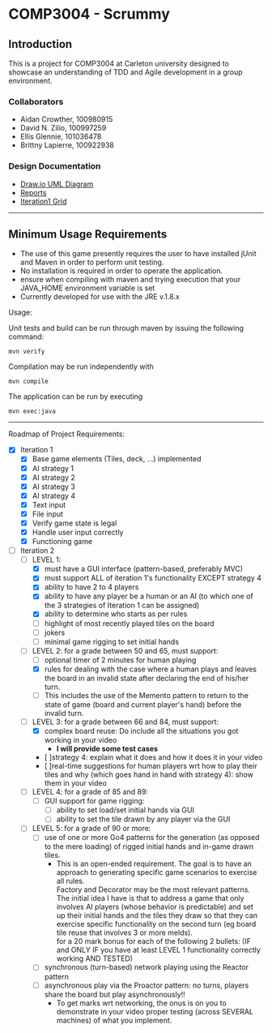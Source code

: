 # COMP3004 - Scrummy

## Introduction

  This is a project for COMP3004 at Carleton university designed to showcase an understanding of TDD and Agile development in a group environment.

### Collaborators

- Aidan Crowther,    100980915
- David N. Zilio,    100997259
- Ellis Glennie,     101036478
- Brittny Lapierre,  100922938

### Design Documentation

- [Draw.io UML Diagram](https://drive.google.com/file/d/1Bs36zHr1ql-CJrYGhb1J1I1Hmx0dcjDD/view?usp=sharing)
- [Reports](https://github.com/l3rittny/Scrummy/tree/master/Documentation)
- [Iteration1 Grid](https://docs.google.com/spreadsheets/d/1KXhiNsOeUnJxom1icK8RAqwpGoW4P9rRsnrB9mZolRU/edit#gid=616273153)

***

## Minimum Usage Requirements

- The use of this game presently requires the user to have installed jUnit and Maven in order to perform unit testing.
- No installation is required in order to operate the application.
- ensure when compiling with maven and trying execution that your JAVA_HOME environment variable is set
- Currently developed for use with the JRE v.1.8.x

Usage:

  Unit tests and build can be run through maven by issuing the following command:

    mvn verify

  Compilation may be run independently with

    mvn compile

  The application can be run by executing

    mvn exec:java

***

Roadmap of Project Requirements:

- [x] Iteration 1
  - [X] Base game elements (Tiles, deck, ...) implemented
  - [X] AI strategy 1
  - [X] AI strategy 2
  - [X] AI strategy 3
  - [X] AI strategy 4
  - [X] Text input
  - [X] File input
  - [X] Verify game state is legal
  - [X] Handle user input correctly
  - [X] Functioning game
- [ ] Iteration 2
  - [ ] LEVEL 1:
    - [x] must have a GUI interface (pattern-based, preferably MVC)
    - [x] must support ALL of iteration 1's functionality EXCEPT strategy 4
    - [x]  ability to have 2 to 4 players
    - [x] ability to have any player be a human or an AI (to which one of the 3 strategies of Iteration 1 can be assigned)
    - [x] ability to determine who starts as per rules
    - [ ] highlight of most recently played tiles on the board
    - [ ] jokers  
    - [ ] minimal game rigging to set initial hands
  - [ ] LEVEL 2: for a grade between 50 and 65, must support:
    - [ ] optional timer of 2 minutes for human playing
    - [x] rules for dealing with the case where a human plays and leaves the board in an invalid state after declaring the end of his/her turn.
    - [ ] This includes the use of the Memento pattern to return to the state of game (board and current player's hand) before the invalid turn.
  - [ ] LEVEL 3: for a grade between 66 and 84, must support:
    - [x] complex board reuse: Do include all the situations you got working in your video
      - **I will provide some test cases**
    - [ ]strategy 4: explain what it does and how it does it in your video
    - [ ]real-time suggestions for human players wrt how to play their tiles and why (which goes hand in hand with strategy 4): show them in your video
  - [ ] LEVEL 4: for a grade of 85 and 89:
    - [ ] GUI support for game rigging:
      - [ ] ability to set load/set initial hands via GUI
      - [ ] ability to set the tile drawn by any player via the GUI
  - [ ] LEVEL 5: for a grade of 90 or more:
    - [ ] use of one or more Go4 patterns for the generation (as opposed to the mere loading) of rigged initial hands and in-game drawn tiles.
      - This is an open-ended requirement. The goal is to have an approach to generating specific game scenarios to exercise all rules. \
      Factory and Decorator may be the most relevant patterns.\
      The initial idea I have is that to address a game that only involves AI players (whose behavior is predictable) and set up their initial hands and the tiles they draw so that they can exercise specific functionality on the second turn (eg board tile reuse that involves 3 or more melds).\
      for a 20 mark bonus for each of the following 2 bullets: (IF and ONLY IF you have at least LEVEL 1 functionality correctly working AND TESTED)
    - [ ] synchronous (turn-based) network playing using the Reactor pattern
    - [ ] asynchronous play via the Proactor pattern: no turns, players share the board but play asynchronously!!
      - To get marks wrt networking, the onus is on you to demonstrate in your video proper testing (across SEVERAL machines) of what you implement.
